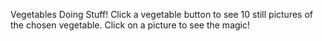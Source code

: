 Vegetables Doing Stuff! Click a vegetable button to see 10 still pictures of the chosen vegetable. Click on a picture to see the magic!